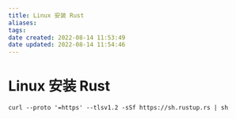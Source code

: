 ```yaml
---
title: Linux 安装 Rust
aliases: 
tags: 
date created: 2022-08-14 11:53:49
date updated: 2022-08-14 11:54:46
---
```


# Linux 安装 Rust

```sehll
curl --proto '=https' --tlsv1.2 -sSf https://sh.rustup.rs | sh
```
